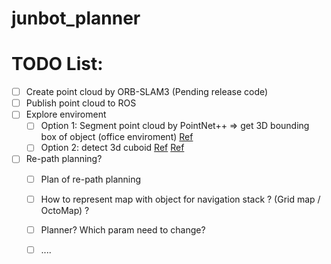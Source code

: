 # junbot_planner

# TODO List:

- [ ] Create point cloud by ORB-SLAM3 (Pending release code)
- [ ] Publish point cloud to ROS
- [ ] Explore enviroment
  - [ ] Option 1: Segment point cloud by PointNet++ => get 3D bounding box of object (office enviroment) [Ref](https://github.com/sc19aas/3D-object-detection)
  - [ ] Option 2: detect 3d cuboid [Ref](https://github.com/aibo-kit/new_3dbbox_generation_method.git) [Ref](https://wym.netlify.app/2019-02-22-cubeslam/)
- [ ] Re-path planning?
  - [ ] Plan of re-path planning
  - [ ] How to represent map with object for navigation stack ? (Grid map / OctoMap) ?
  - [ ] Planner? Which param need to change?
  - [ ] ....
 
 
